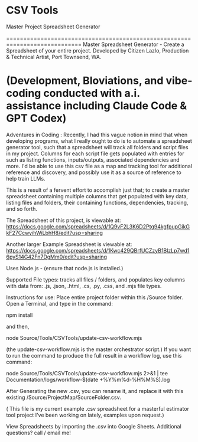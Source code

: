 # CSV Tools
Master Project Spreadsheet Generator

============================================================================
Master Spreadsheet Generator - Create a Spreadsheet of your entire project.
Developed by Citizen Lazlo, Production & Technical Artist, Port Townsend, WA.

(Development, Bloviations, and vibe-coding conducted with a.i. assistance including
Claude Code & GPT Codex)
============================================================================

Adventures in Coding :  Recently, I had this vague notion in mind that when 
developing programs, what I really ought to do is to automate a spreadsheet 
generator tool, such that a spreadsheet will track all folders and script files in my
project.  Columns for each script file gets populated with entries for such as listing functions, inputs/outputs, associated dependencies and more. I'd be able to use this csv file as a map and tracking tool for additional reference and discovery, and possibly use it
as a source of reference to help train LLMs.

This is a result of a fervent effort to accomplish just that;  to create a master
spreadsheet containing multiple columns that get populated with key data, listing files and folders, their containing functions, dependencies, tracking, and
so forth. 

The Spreadsheet of this project, is viewable at:
https://docs.google.com/spreadsheets/d/1Q9vF2L3K6D2Ptg94kgfpupGikGkF27CcwyihWiLbhH8/edit?usp=sharing


Another larger Example Spreadsheet is viewable at:
https://docs.google.com/spreadsheets/d/1Kwc429QBrfUCZzyB1BlzLp7wd16pyS14G42Fn7DgMm0/edit?usp=sharing


Uses Node.js - (ensure that node.js is installed.)

Supported File types: tracks all files / folders, and populates key columns with data from: .js, .json, .html, .cs, .py, .css, and .mjs file types.

Instructions for use:
Place entire project folder within this /Source folder.
Open a Terminal, and type in the command:

npm install

and then, 

node Source/Tools/CSVTools/update-csv-workflow.mjs

(the update-csv-workflow.mjs is the master orchestrator script.)
If you want to run the command to produce the full result in a workflow log, use this command:

node Source/Tools/CSVTools/update-csv-workflow.mjs 2>&1 | tee Documentation/logs/workflow-$(date +%Y%m%d-%H%M%S).log

After Generating the new .csv, you can rename it, and replace it with this existing
/Source/ProjectMap/SourceFolder.csv.

( This file is my current example .csv spreadsheet for a masterful estimator tool project I've been working on lately, examples upon request.) 

View Spreadsheets by importing the .csv into Google Sheets.
Additional questions?  call / email me!
